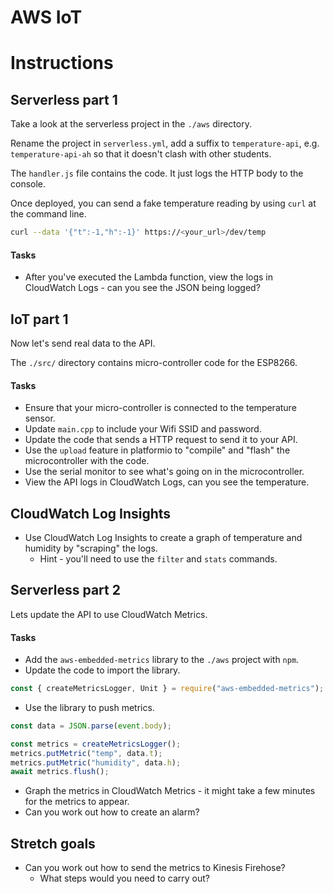 # AWS IoT

# Instructions

## Serverless part 1

Take a look at the serverless project in the `./aws` directory.

Rename the project in `serverless.yml`, add a suffix to `temperature-api`, e.g. `temperature-api-ah` so that it doesn't clash with other students.

The `handler.js` file contains the code. It just logs the HTTP body to the console.

Once deployed, you can send a fake temperature reading by using `curl` at the command line.

```sh
curl --data '{"t":-1,"h":-1}' https://<your_url>/dev/temp
```

#### Tasks

* After you've executed the Lambda function, view the logs in CloudWatch Logs - can you see the JSON being logged?

## IoT part 1

Now let's send real data to the API.

The `./src/` directory contains micro-controller code for the ESP8266.

#### Tasks

* Ensure that your micro-controller is connected to the temperature sensor.
* Update `main.cpp` to include your Wifi SSID and password.
* Update the code that sends a HTTP request to send it to your API.
* Use the `upload` feature in platformio to "compile" and "flash" the microcontroller with the code.
* Use the serial monitor to see what's going on in the microcontroller.
* View the API logs in CloudWatch Logs, can you see the temperature.

## CloudWatch Log Insights

* Use CloudWatch Log Insights to create a graph of temperature and humidity by "scraping" the logs.
  * Hint - you'll need to use the `filter` and `stats` commands.

## Serverless part 2

Lets update the API to use CloudWatch Metrics.

#### Tasks

* Add the `aws-embedded-metrics` library to the `./aws` project with `npm`.
* Update the code to import the library.

```js
const { createMetricsLogger, Unit } = require("aws-embedded-metrics");
```

* Use the library to push metrics.

```js
const data = JSON.parse(event.body);

const metrics = createMetricsLogger();
metrics.putMetric("temp", data.t);
metrics.putMetric("humidity", data.h);
await metrics.flush();
```

* Graph the metrics in CloudWatch Metrics - it might take a few minutes for the metrics to appear.
* Can you work out how to create an alarm?

## Stretch goals

* Can you work out how to send the metrics to Kinesis Firehose?
  * What steps would you need to carry out?